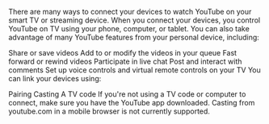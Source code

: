 There are many ways to connect your devices to watch YouTube on your smart TV or streaming device. When you connect your devices, you control YouTube on TV using your phone, computer, or tablet. You can also take advantage of many YouTube features from your personal device, including:

Share or save videos
Add to or modify the videos in your queue
Fast forward or rewind videos
Participate in live chat
Post and interact with comments
Set up voice controls and virtual remote controls on your TV
You can link your devices using:

Pairing
Casting
A TV code
If you're not using a TV code or computer to connect, make sure you have the YouTube app downloaded. Casting from youtube.com in a mobile browser is not currently supported.